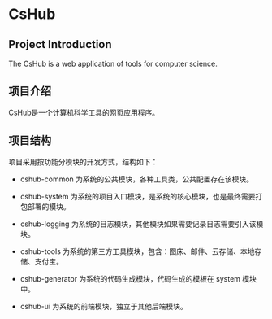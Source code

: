 # CsHub
## Project Introduction
The CsHub is a web application of tools for computer science.
## 项目介绍
CsHub是一个计算机科学工具的网页应用程序。
## 项目结构
项目采用按功能分模块的开发方式，结构如下：

- cshub-common 为系统的公共模块，各种工具类，公共配置存在该模块。

- cshub-system 为系统的项目入口模块，是系统的核心模块，也是最终需要打包部署的模块。

- cshub-logging 为系统的日志模块，其他模块如果需要记录日志需要引入该模块。

- cshub-tools 为系统的第三方工具模块，包含：图床、邮件、云存储、本地存储、支付宝。

- cshub-generator 为系统的代码生成模块，代码生成的模板在 system 模块中。

- cshub-ui 为系统的前端模块，独立于其他后端模块。
